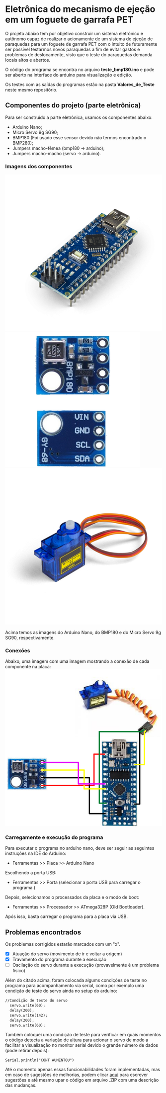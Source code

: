 # Eletrônica do mecanismo de ejeção em um foguete de garrafa PET
O projeto abaixo tem por objetivo construir um sistema eletrônico e autônomo capaz de realizar  o acionamente de um sistema de ejeção de paraquedas para um foguete de garrafa PET com o intuito de futuramente ser possível testarmos novos paraquedas a fim de evitar gastos e problemas de deslocamente, visto que o teste do paraquedas demanda locais altos e abertos.

O código do programa se encontra no arquivo **teste_bmp180.ino** e pode ser aberto na interface do arduino para visualização e edição.

Os testes com as saídas do programas estão na pasta **Valores_de_Teste** neste mesmo repositório.

## Componentes do projeto (parte eletrônica)
Para ser construído a parte eletrônica, usamos os componentes abaixo:

- Arduino Nano;
- Micro Servo 9g SG90;
- BMP180 (Foi usado esse sensor devido não termos encontrado o BMP280);
- Jumpers macho-fêmea (bmp180 -> arduino);
- Jumpers macho-macho (servo -> arduino).

### Imagens dos componentes
![Arduino Nano](https://github.com/paivaneto8190/Eletronica_PET_PRD/blob/main/teste_bmp180/Imagens_componentes/arduino_nano.png?raw=true)
![BMP180](https://github.com/paivaneto8190/Eletronica_PET_PRD/blob/main/teste_bmp180/Imagens_componentes/bmp180_novo.png?raw=true)
![Micro Servo 9g SG90](https://github.com/paivaneto8190/Eletronica_PET_PRD/blob/main/teste_bmp180/Imagens_componentes/servo.png?raw=true)

Acima temos as imagens do Arduino Nano, do BMP180 e do Micro Servo 9g SG90, respectivamente.

### Conexões
Abaixo, uma imagem com uma imagem mostrando a conexão de cada componente na placa:
![Conexoes placa](https://github.com/paivaneto8190/Eletronica_PET_PRD/blob/main/teste_bmp180/Imagens_componentes/conexao.png?raw=true)

### Carregamente e execução do programa
Para executar o programa no arduíno nano, deve ser seguir as seguintes instruções na IDE do Arduino:
- Ferramentas >> Placa >> Arduino Nano

Escolhendo a porta USB:
- Ferramentas >> Porta (selecionar a porta USB para carregar o programa.)

Depois, selecionamos o processados da placa e o modo de boot:
- Ferramentas >> Processador >> ATmega328P (Old Bootloader).

Após isso, basta carregar o programa para a placa via USB.

## Problemas encontrados
Os problemas corrigidos estarão marcados com um "x".
- [x] Atuação do servo (movimento de ir e voltar a origem)
- [x] Travamento do programa durante a execução
- [ ] Oscilação do servo durante a execução (provavelmente é um problema físico)

Além do citado acima, foram colocada algums condições de teste no programa para acompanhamento via serial, como por exemplo uma condição de teste do servo ainda no setup do arduino:
```Arduino
//Condição de teste do servo
  servo.write(60);
  delay(200);
  servo.write(142);
  delay(200);
  servo.write(60);
```
Também coloquei uma condição de teste para verificar em quais momentos o código detecta a variação de altura para acionar o servo de modo a facilitar a visualização no monitor serial devido o grande número de dados (pode retirar depois):

  ```Arduino 
  Serial.println("CONT AUMENTOU")
  ```

Até o momento apenas essas funcionabilidades foram implementadas, mas em caso de sugestões de melhorias, podem clicar [aqui](mailto:paiva.neto.067@ufrn.edu.br) para escrever sugestões e até mesmo upar o código em arquivo .ZIP com uma descrição das mudanças.
